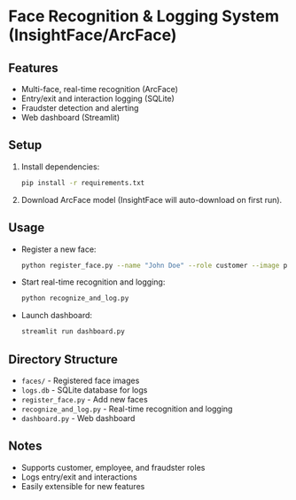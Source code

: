# Face Recognition & Logging System (InsightFace/ArcFace)

## Features
- Multi-face, real-time recognition (ArcFace)
- Entry/exit and interaction logging (SQLite)
- Fraudster detection and alerting
- Web dashboard (Streamlit)

## Setup
1. Install dependencies:
   ```bash
   pip install -r requirements.txt
   ```
2. Download ArcFace model (InsightFace will auto-download on first run).

## Usage
- Register a new face:
  ```bash
  python register_face.py --name "John Doe" --role customer --image path/to/image.jpg
  ```
- Start real-time recognition and logging:
  ```bash
  python recognize_and_log.py
  ```
- Launch dashboard:
  ```bash
  streamlit run dashboard.py
  ```

## Directory Structure
- `faces/` - Registered face images
- `logs.db` - SQLite database for logs
- `register_face.py` - Add new faces
- `recognize_and_log.py` - Real-time recognition and logging
- `dashboard.py` - Web dashboard

## Notes
- Supports customer, employee, and fraudster roles
- Logs entry/exit and interactions
- Easily extensible for new features 